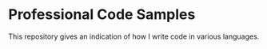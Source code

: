 # Professional Code Samples

This repository gives an indication of how I write code in various languages.

